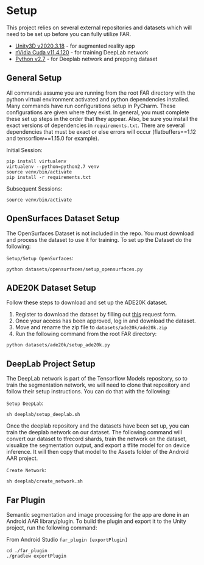 # Setup
This project relies on several external repositories and datasets which will need to be set up before you can fully utilize FAR.
* [Unity3D v2020.3.18](https://unity3d.com/get-unity/download/archive) - for augmented reality app
* [nVidia Cuda v11.4.120](https://docs.nvidia.com/cuda/cuda-installation-guide-linux/index.html) - for training DeepLab network
* [Python v2.7](https://www.python.org/download/releases/2.7/) - for Deeplab network and prepping dataset

## General Setup
All commands assume you are running from the root FAR directory with the python virtual environment activated and python dependencies installed.
Many commands have run configurations setup in PyCharm. These configurations are given where they exist. In general, 
you must complete these set up steps in the order that they appear. Also, be sure you install the exact versions of 
dependencies in `requirements.txt`. There are several dependencies that must be exact or else errors will occur 
(flatbuffers==1.12 and tensorflow==1.15.0 for example).

Initial Session:
```
pip install virtualenv
virtualenv --python=python2.7 venv
source venv/bin/activate
pip install -r requirements.txt
```
Subsequent Sessions:
```
source venv/bin/activate
```



## OpenSurfaces Dataset Setup
The OpenSurfaces Dataset is not included in the repo. You must download and process the dataset to use it for training.
To set up the Dataset do the following:

`Setup/Setup OpenSurfaces`:
```
python datasets/opensurfaces/setup_opensurfaces.py
```

## ADE20K Dataset Setup
Follow these steps to download and set up the ADE20K dataset.
1. Register to download the dataset by filling out [this](http://groups.csail.mit.edu/vision/datasets/ADE20K/request_data/register) request form.
2. Once your access has been approved, log in and download the dataset.
3. Move and rename the zip file to `datasets/ade20k/ade20k.zip`
4. Run the following command from the root FAR directory: 
```
python datasets/ade20k/setup_ade20k.py
```


## DeepLab Project Setup
The DeepLab network is part of the Tensorflow Models repository, so to train the segmentation network, we will need to 
clone that repository and follow their setup instructions. You can do that with the following:

`Setup DeepLab`:
```
sh deeplab/setup_deeplab.sh
```

Once the deeplab repository and the datasets have been set up, you can train the deeplab network on our dataset. The
following command will convert our dataset to tfrecord shards, train the network on the dataset, visualize the 
segmentation output, and export a tflite model for on device inference. It will then copy that model to the Assets 
folder of the Android AAR project.

`Create Network`:
```
sh deeplab/create_network.sh
```

## Far Plugin
Semantic segmentation and image processing for the app are done in an Android AAR library/plugin. To build the plugin
and export it to the Unity project, run the following command:

From Android Studio `far_plugin [exportPlugin]`
```
cd ./far_plugin
./gradlew exportPlugin
```
